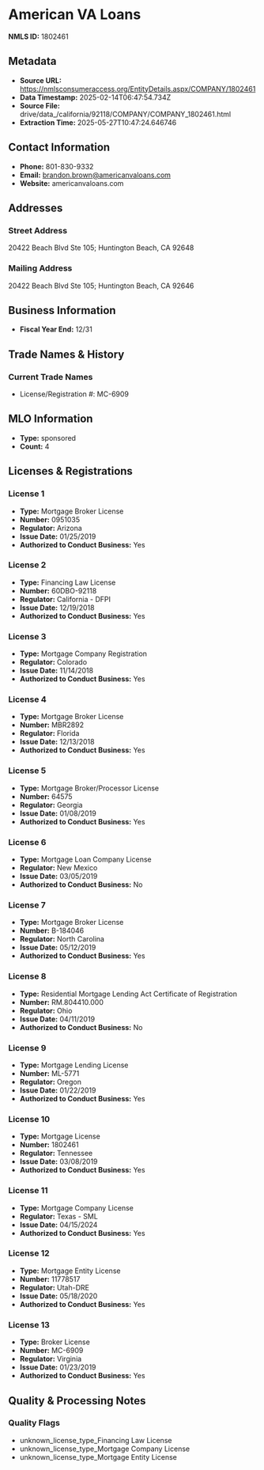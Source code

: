 # American VA Loans

**NMLS ID:** 1802461

## Metadata
- **Source URL:** https://nmlsconsumeraccess.org/EntityDetails.aspx/COMPANY/1802461
- **Data Timestamp:** 2025-02-14T06:47:54.734Z
- **Source File:** drive/data_/california/92118/COMPANY/COMPANY_1802461.html
- **Extraction Time:** 2025-05-27T10:47:24.646746

## Contact Information
- **Phone:** 801-830-9332
- **Email:** brandon.brown@americanvaloans.com
- **Website:** americanvaloans.com

## Addresses
### Street Address
20422 Beach Blvd Ste 105; Huntington Beach, CA 92648

### Mailing Address
20422 Beach Blvd Ste 105; Huntington Beach, CA 92646

## Business Information
- **Fiscal Year End:** 12/31

## Trade Names & History
### Current Trade Names
- License/Registration #: MC-6909

## MLO Information
- **Type:** sponsored
- **Count:** 4

## Licenses & Registrations

### License 1
- **Type:** Mortgage Broker License
- **Number:** 0951035
- **Regulator:** Arizona
- **Issue Date:** 01/25/2019
- **Authorized to Conduct Business:** Yes

### License 2
- **Type:** Financing Law License
- **Number:** 60DBO-92118
- **Regulator:** California - DFPI
- **Issue Date:** 12/19/2018
- **Authorized to Conduct Business:** Yes

### License 3
- **Type:** Mortgage Company Registration
- **Regulator:** Colorado
- **Issue Date:** 11/14/2018
- **Authorized to Conduct Business:** Yes

### License 4
- **Type:** Mortgage Broker License
- **Number:** MBR2892
- **Regulator:** Florida
- **Issue Date:** 12/13/2018
- **Authorized to Conduct Business:** Yes

### License 5
- **Type:** Mortgage Broker/Processor License
- **Number:** 64575
- **Regulator:** Georgia
- **Issue Date:** 01/08/2019
- **Authorized to Conduct Business:** Yes

### License 6
- **Type:** Mortgage Loan Company License
- **Regulator:** New Mexico
- **Issue Date:** 03/05/2019
- **Authorized to Conduct Business:** No

### License 7
- **Type:** Mortgage Broker License
- **Number:** B-184046
- **Regulator:** North Carolina
- **Issue Date:** 05/12/2019
- **Authorized to Conduct Business:** Yes

### License 8
- **Type:** Residential Mortgage Lending Act Certificate of Registration
- **Number:** RM.804410.000
- **Regulator:** Ohio
- **Issue Date:** 04/11/2019
- **Authorized to Conduct Business:** No

### License 9
- **Type:** Mortgage Lending License
- **Number:** ML-5771
- **Regulator:** Oregon
- **Issue Date:** 01/22/2019
- **Authorized to Conduct Business:** Yes

### License 10
- **Type:** Mortgage License
- **Number:** 1802461
- **Regulator:** Tennessee
- **Issue Date:** 03/08/2019
- **Authorized to Conduct Business:** Yes

### License 11
- **Type:** Mortgage Company License
- **Regulator:** Texas - SML
- **Issue Date:** 04/15/2024
- **Authorized to Conduct Business:** Yes

### License 12
- **Type:** Mortgage Entity License
- **Number:** 11778517
- **Regulator:** Utah-DRE
- **Issue Date:** 05/18/2020
- **Authorized to Conduct Business:** Yes

### License 13
- **Type:** Broker License
- **Number:** MC-6909
- **Regulator:** Virginia
- **Issue Date:** 01/23/2019
- **Authorized to Conduct Business:** Yes

## Quality & Processing Notes
### Quality Flags
- unknown_license_type_Financing Law License
- unknown_license_type_Mortgage Company License
- unknown_license_type_Mortgage Entity License
